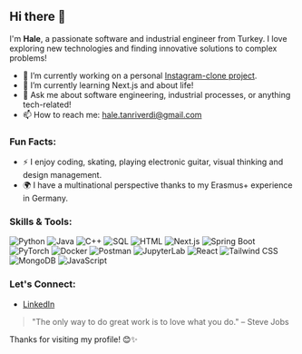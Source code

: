 ## Hi there 👋

I'm **Hale**, a passionate software and industrial engineer from Turkey. I love exploring new technologies and finding innovative solutions to complex problems!

- 🔭 I’m currently working on a personal [Instagram-clone project](https://github.com/0HALE0/instagram-clone).
- 🌱 I’m currently learning Next.js and about life!
- 💬 Ask me about software engineering, industrial processes, or anything tech-related!
- 📫 How to reach me: [hale.tanriverdi@gmail.com](mailto:hale.tanriverdi@gmail.com)

### Fun Facts:
- ⚡ I enjoy coding, skating, playing electronic guitar, visual thinking and design management.
- 🌍 I have a multinational perspective thanks to my Erasmus+ experience in Germany.

### Skills & Tools:
![Python](https://img.shields.io/badge/-Python-3776AB?style=flat&logo=python&logoColor=white)
![Java](https://img.shields.io/badge/-Java-007396?style=flat&logo=java&logoColor=white)
![C++](https://img.shields.io/badge/-C++-00599C?style=flat&logo=c%2B%2B&logoColor=white)
![SQL](https://img.shields.io/badge/-SQL-4479A1?style=flat&logo=MySQL&logoColor=white)
![HTML](https://img.shields.io/badge/-HTML-E34F26?style=flat&logo=html5&logoColor=white)
![Next.js](https://img.shields.io/badge/-Next.js-000000?style=flat&logo=next.js&logoColor=white)
![Spring Boot](https://img.shields.io/badge/-Spring%20Boot-6DB33F?style=flat&logo=spring-boot&logoColor=white)
![PyTorch](https://img.shields.io/badge/-PyTorch-EE4C2C?style=flat&logo=pytorch&logoColor=white)
![Docker](https://img.shields.io/badge/-Docker-2496ED?style=flat&logo=docker&logoColor=white)
![Postman](https://img.shields.io/badge/-Postman-FF6C37?style=flat&logo=postman&logoColor=white)
![JupyterLab](https://img.shields.io/badge/-JupyterLab-F37626?style=flat&logo=jupyter&logoColor=white)
![React](https://img.shields.io/badge/-React-61DAFB?style=flat&logo=react&logoColor=white)
![Tailwind CSS](https://img.shields.io/badge/-Tailwind%20CSS-38B2AC?style=flat&logo=tailwind-css&logoColor=white)
![MongoDB](https://img.shields.io/badge/-MongoDB-47A248?style=flat&logo=mongodb&logoColor=white)
![JavaScript](https://img.shields.io/badge/-JavaScript-F7DF1E?style=flat&logo=javascript&logoColor=black)

### Let's Connect:
- [LinkedIn](https://www.linkedin.com/in/hale-tanr%C4%B1verdi-35315620b/)

> "The only way to do great work is to love what you do." – Steve Jobs

Thanks for visiting my profile! 😊✨
<!--
### GitHub Stats:
![Hale's GitHub stats](https://github-readme-stats.vercel.app/api?username=yourusername&show_icons=true&theme=radical)

**0HALE0/0HALE0** is a ✨ _special_ ✨ repository because its `README.md` (this file) appears on your GitHub profile.

Here are some ideas to get you started:

- 🔭 I’m currently working on ...
- 🌱 I’m currently learning ...
- 👯 I’m looking to collaborate on ...
- 🤔 I’m looking for help with ...
- 💬 Ask me about ...
- 📫 How to reach me: ...
- 😄 Pronouns: ...
- ⚡ Fun fact: ...
-->
